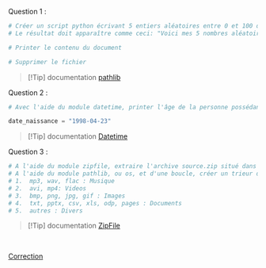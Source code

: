 Question 1 :
```python
# Créer un script python écrivant 5 entiers aléatoires entre 0 et 100 dans un fichier .txt dans votre dossier 'Documents'
# Le résultat doit apparaître comme ceci: "Voici mes 5 nombres aléatoires: X, X, X, X et X"

# Printer le contenu du document

# Supprimer le fichier
```


>[!Tip] documentation [pathlib](https://docs.python.org/fr/3/library/pathlib.html)


Question 2 :

```python
# Avec l'aide du module datetime, printer l'âge de la personne possédant la date de naissance suivante

date_naissance = "1998-04-23"
```


>[!Tip] documentation [Datetime](https://docs.python.org/fr/3/library/datetime.html)


Question 3 :

```python
# A l'aide du module zipfile, extraire l'archive source.zip situé dans le dossier "Annexes"
# A l'aide du module pathlib, ou os, et d'une boucle, créer un trieur de fichier qui va répartir les fichiers extraits en 5 dossiers (Musique, Videos, Images, Documents, Divers) selon les règles suivantes
# 1.  mp3, wav, flac : Musique
# 2.  avi, mp4: Videos
# 3.  bmp, png, jpg, gif : Images
# 4.  txt, pptx, csv, xls, odp, pages : Documents
# 5.  autres : Divers
```


>[!Tip] documentation [ZipFile](https://docs.python.org/fr/3/library/zipfile.html)

<br>

[Correction](Exercices/a.%20Impératif/Corrections/12.%20Les%20modules%20python.md)